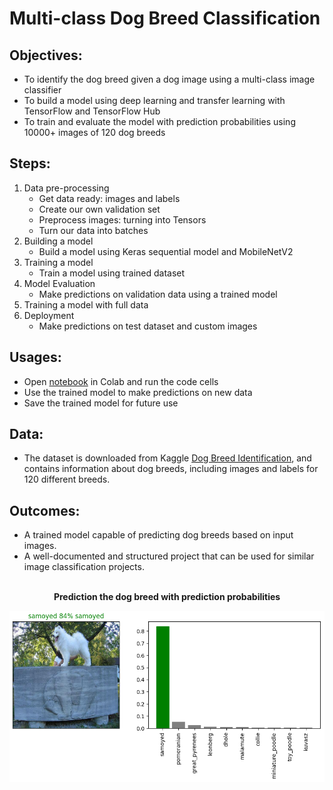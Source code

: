 # Multi-class Dog Breed Classification

## Objectives:
- To identify the dog breed given a dog image using a multi-class image classifier
- To build a model using deep learning and transfer learning with TensorFlow and TensorFlow Hub
- To train and evaluate the model with prediction probabilities using 10000+ images of 120 dog breeds
<!-- - To deploy the model for making predictions on new images -->

## Steps:
1. Data pre-processing
    - Get data ready: images and labels
    - Create our own validation set
    - Preprocess images: turning into Tensors
    - Turn our data into batches
2. Building a model
    - Build a model using Keras sequential model and MobileNetV2
3. Training a model
    - Train a model using trained dataset
4. Model Evaluation
    - Make predictions on validation data using a trained model
5. Training a model with full data
6. Deployment
    - Make predictions on test dataset and custom images


## Usages:
- Open [notebook](https://colab.research.google.com/github/OCR-tech/project-DataScience/blob/main/3_Multiclass_Dog_Breed_Classification/notebook.ipynb) in Colab and run the code cells
- Use the trained model to make predictions on new data
- Save the trained model for future use

## Data:
- The dataset is downloaded from Kaggle [Dog Breed Identification](https://www.kaggle.com/c/dog-breed-identification/data), and contains information about dog breeds, including images and labels for 120 different breeds.

## Outcomes:
- A trained model capable of predicting dog breeds based on input images.
- A well-documented and structured project that can be used for similar image classification projects.
<br><br>

<p align="center"><b>Prediction the dog breed with prediction probabilities</b></p>
<div align="center">
  <img src="https://github.com/OCR-tech/OCR-tech/blob/main/docs/img/project_ds2a.png"/>
</div>
<br>